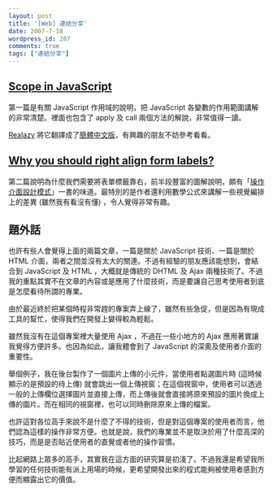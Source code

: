 ```yaml
---
layout: post
title: '[Web] 連結分享'
date: 2007-7-18
wordpress_id: 207
comments: true
tags: ["連結分享"]
---
```


## [Scope in JavaScript](http://www.digital-web.com/articles/scope_in_javascript/)

第一篇是有關 JavaScript 作用域的說明，把 JavaScript 各變數的作用範圍講解的非常清楚。裡面也包含了 apply 及 call 兩個方法的解說，非常值得一讀。

[Realazy](http://realazy.org/blog/) 將它翻譯成了[簡體中文版](http://realazy.org/blog/2007/07/18/scope-in-javascript/)，有興趣的朋友不妨參考看看。

## [Why you should right align form labels?](http://www.jroller.com/microarchitect/entry/why_you_should_right_align)

第二篇說明為什麼我們需要將表單標籤靠右，前半段豐富的圖解說明，頗有「[操作介面設計模式](http://tlsj.tenlong.com.tw/WebModule/BookSearch/bookSearchViewAction.do?isbn=986779480X&amp;sid=30859)」一書的味道。最特別的是作者還利用數學公式來講解一些視覺編排上的差異 (雖然我有看沒有懂) ，令人覺得非常有趣。

## 題外話

也許有些人會覺得上面的兩篇文章，一篇是關於 JavaScript 技術、一篇是關於 HTML 介面，兩者之間並沒有太大的關連。不過有經驗的朋友應該能想到，會結合到 JavaScript 及 HTML ，大概就是傳統的 DHTML 及 Ajax 兩種技術了。不過我的重點其實不在文章的內容或是應用了什麼技術，而是要讓自己思考使用者到底是怎麼看待所謂的專業。

由於最近終於把某個時程非常趕的專案弄上線了，雖然有些急促，但是因為有現成工具的幫忙，使得我們在開發上變得較為輕鬆。

雖然我沒有在這個專案裡大量使用 Ajax ，不過在一些小地方的 Ajax 應用著實讓我覺得方便許多。也因為如此，讓我體會到了 JavaScript 的深奧及使用者介面的重要性。

舉個例子，我在後台製作了一個圖片上傳的小元件，當使用者點選圖片時 (這時候顯示的是預設的待上傳) 就會跳出一個上傳視窗；在這個視窗中，使用者可以透過一般的上傳欄位選擇圖片並直接上傳，而上傳後就會直接將原來預設的圖片換成上傳的圖片。而在相同的視窗裡，也可以同時刪除原來上傳的檔案。

也許這對各位高手來說不是什麼了不得的技術，但是對這個專案的使用者而言，他們認為這樣的操作非常方便。也就是說，我們的專業並不是取決於用了什麼高深的技巧，而是是否貼近使用者的直覺或者他的操作習慣。

比起網路上眾多的高手，其實我在這方面的研究算是初淺了。不過我還是希望我所學習的任何技術能有派上用場的時候，更希望開發出來的程式能夠被使用者感到方便而顯露出它的價值。

